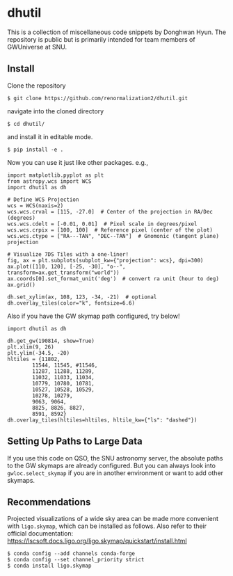 # dhutil
This is a collection of miscellaneous code snippets by Donghwan Hyun. 
The repository is public but is primarily intended for team members of GWUniverse at SNU.


##  Install

Clone the repository

```
$ git clone https://github.com/renormalization2/dhutil.git
```

navigate into the cloned directory

```
$ cd dhutil/
```

and install it in editable mode.

```
$ pip install -e .
```

Now you can use it just like other packages. e.g.,
```
import matplotlib.pyplot as plt
from astropy.wcs import WCS
import dhutil as dh

# Define WCS Projection
wcs = WCS(naxis=2)
wcs.wcs.crval = [115, -27.0]  # Center of the projection in RA/Dec (degrees)
wcs.wcs.cdelt = [-0.01, 0.01]  # Pixel scale in degrees/pixel
wcs.wcs.crpix = [100, 100]  # Reference pixel (center of the plot)
wcs.wcs.ctype = ["RA---TAN", "DEC--TAN"]  # Gnomonic (tangent plane) projection

# Visualize 7DS Tiles with a one-liner!
fig, ax = plt.subplots(subplot_kw={"projection": wcs}, dpi=300)
ax.plot([110, 120], [-25, -30], "o--", transform=ax.get_transform("world"))
ax.coords[0].set_format_unit('deg')  # convert ra unit (hour to deg)
ax.grid()

dh.set_xylim(ax, 108, 123, -34, -21)  # optional
dh.overlay_tiles(color="k", fontsize=6.6)
```

Also if you have the GW skymap path configured, try below!
```
import dhutil as dh

dh.get_gw(190814, show=True)
plt.xlim(9, 26)
plt.ylim(-34.5, -20)
hltiles = {11802,
        11544, 11545, #11546,
        11287, 11288, 11289,
        11032, 11033, 11034,
        10779, 10780, 10781,
        10527, 10528, 10529,
        10278, 10279,
        9063, 9064,
        8825, 8826, 8827,
        8591, 8592}
dh.overlay_tiles(hltiles=hltiles, hltile_kw={"ls": "dashed"})
```

## Setting Up Paths to Large Data

If you use this code on QSO, the SNU astronomy server, the absolute paths to the GW skymaps are already configured.
But you can always look into `gwloc.select_skymap` if you are in another environment or want to add other skymaps.

## Recommendations

Projected visualizations of a wide sky area can be made more convenient with `ligo.skymap`, which can be installed as follows.
Also refer to their official documentation: https://lscsoft.docs.ligo.org/ligo.skymap/quickstart/install.html
```
$ conda config --add channels conda-forge
$ conda config --set channel_priority strict
$ conda install ligo.skymap
```

